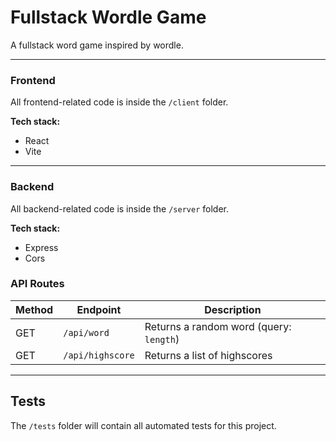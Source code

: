 # Fullstack Wordle Game

A fullstack word game inspired by wordle.

---

### Frontend

All frontend-related code is inside the `/client` folder.

**Tech stack:**

- React
- Vite

---

### Backend

All backend-related code is inside the `/server` folder.

**Tech stack:**

- Express
- Cors

### API Routes

| Method | Endpoint         | Description                             |
| ------ | ---------------- | --------------------------------------- |
| GET    | `/api/word`      | Returns a random word (query: `length`) |
| GET    | `/api/highscore` | Returns a list of highscores            |

---

## Tests

The `/tests` folder will contain all automated tests for this project.
